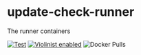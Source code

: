 # update-check-runner

The runner containers

[![Test](https://github.com/violinist-dev/update-check-runner/actions/workflows/test.yml/badge.svg)](https://github.com/violinist-dev/update-check-runner/actions/workflows/test.yml)
[![Violinist enabled](https://img.shields.io/badge/violinist-enabled-brightgreen.svg)](https://violinist.io)
![Docker Pulls](https://img.shields.io/docker/pulls/violinist/update-check-runner)
